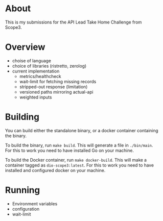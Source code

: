 # About

This is my submissions for the API Lead Take Home Challenge from Scope3.

# Overview
* choise of language
* choice of libraries (ristretto, zerolog)
* current implementation
    * metrics/healthcheck
    * wait-limit for fetching missing records
    * stripped-out response (limitation)
    * versioned paths mirroring actual-api
    * weighted inputs

# Building
You can build either the standalone binary, or a docker container containing the binary. 

To build the binary, run `make build`. This will generate a file in `./bin/main`. For this to work you need to have installed Go on your machine.

To build the Docker container, run `make docker-build`. This will make a container tagged as `dio-scope3:latest`. For this to work you need to have installed and configured docker on your machine. 

# Running
* Environment variables
* configuration
* wait-limit